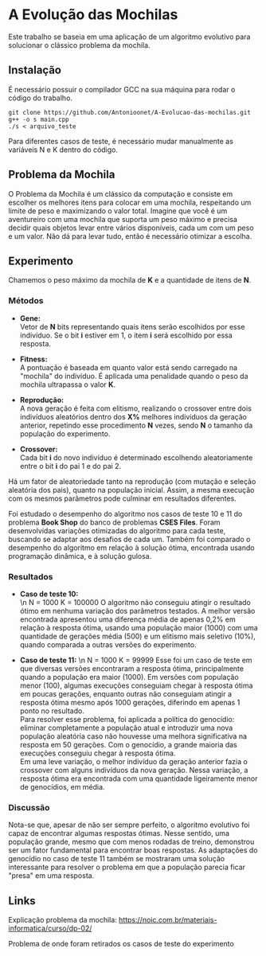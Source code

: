# A Evolução das Mochilas

Este trabalho se baseia em uma aplicação de um algoritmo evolutivo para solucionar o clássico problema da mochila. 

## Instalação 
É necessário possuir o compilador GCC na sua máquina para rodar o código do trabalho.
```
git clone https://github.com/Antonioonet/A-Evolucao-das-mochilas.git
g++ -o s main.cpp
./s < arquivo_teste
```
Para diferentes casos de teste, é necessário mudar manualmente as variáveis N e K dentro do código. 
## Problema da Mochila

O Problema da Mochila é um clássico da computação e consiste em escolher os melhores itens para colocar em uma mochila, respeitando um limite de peso e maximizando o valor total. Imagine que você é um aventureiro com uma mochila que suporta um peso máximo e precisa decidir quais objetos levar entre vários disponíveis, cada um com um peso e um valor. Não dá para levar tudo, então é necessário otimizar a escolha.

## Experimento

Chamemos o peso máximo da mochila de **K** e a quantidade de itens de **N**.

### Métodos

- **Gene:**  
  Vetor de **N** bits representando quais itens serão escolhidos por esse indivíduo. Se o bit **i** estiver em 1, o item **i** será escolhido por essa resposta.

- **Fitness:**  
  A pontuação é baseada em quanto valor está sendo carregado na "mochila" do indivíduo. É aplicada uma penalidade quando o peso da mochila ultrapassa o valor **K**.

- **Reprodução:**  
  A nova geração é feita com elitismo, realizando o crossover entre dois indivíduos aleatórios dentro dos **X%** melhores indivíduos da geração anterior, repetindo esse procedimento **N** vezes, sendo **N** o tamanho da população do experimento.

- **Crossover:**  
  Cada bit **i** do novo indivíduo é determinado escolhendo aleatoriamente entre o bit **i** do pai 1 e do pai 2.

Há um fator de aleatoriedade tanto na reprodução (com mutação e seleção aleatória dos pais), quanto na população inicial. Assim, a mesma execução com os mesmos parâmetros pode culminar em resultados diferentes.

Foi estudado o desempenho do algoritmo nos casos de teste 10 e 11 do problema **Book Shop** do banco de problemas **CSES Files**. Foram desenvolvidas variações otimizadas do algoritmo para cada teste, buscando se adaptar aos desafios de cada um. Também foi comparado o desempenho do algoritmo em relação à solução ótima, encontrada usando programação dinâmica, e à solução gulosa.

### Resultados

- **Caso de teste 10:**  
\n  N = 1000 K = 100000
  O algoritmo não conseguiu atingir o resultado ótimo em nenhuma variação dos parâmetros testados. A melhor versão encontrada apresentou uma diferença média de apenas 0,2% em relação à resposta ótima, usando uma população maior (1000) com uma quantidade de gerações média (500) e um elitismo mais seletivo (10%), quando comparada a outras versões do experimento.

- **Caso de teste 11:**
 \n  N = 1000 K = 99999
  Esse foi um caso de teste em que diversas versões encontraram a resposta ótima, principalmente quando a população era maior (1000). Em versões com população menor (100), algumas execuções conseguiam chegar à resposta ótima em poucas gerações, enquanto outras não conseguiam atingir a resposta ótima mesmo após 1000 gerações, diferindo em apenas 1 ponto no resultado.  
  Para resolver esse problema, foi aplicada a política do genocídio: eliminar completamente a população atual e introduzir uma nova população aleatória caso não houvesse uma melhora significativa na resposta em 50 gerações. Com o genocídio, a grande maioria das execuções conseguiu chegar à resposta ótima.  
  Em uma leve variação, o melhor indivíduo da geração anterior fazia o crossover com alguns indivíduos da nova geração. Nessa variação, a resposta ótima era encontrada com uma quantidade ligeiramente menor de genocídios, em média.

### Discussão

Nota-se que, apesar de não ser sempre perfeito, o algoritmo evolutivo foi capaz de encontrar algumas respostas ótimas. Nesse sentido, uma população grande, mesmo que com menos rodadas de treino, demonstrou ser um fator fundamental para encontrar boas respostas. As adaptações do genocídio no caso de teste 11 também se mostraram uma solução interessante para resolver o problema em que a população parecia ficar "presa" em uma resposta.


## Links

Explicação problema da mochila: https://noic.com.br/materiais-informatica/curso/dp-02/

Problema de onde foram retirados os casos de teste do experimento 
